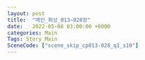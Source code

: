 ```yaml
---
layout: post
title:  "메인_회상_013~028장"
date:   2022-05-08 03:00:00 +0000
categories: Main
Tags: Story Main
SceneCode: ["scene_skip_cp013-028_q1_s10"]
---
```

